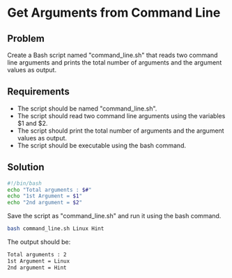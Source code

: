 # Get Arguments from Command Line

## Problem

Create a Bash script named "command_line.sh" that reads two command line arguments and prints the total number of arguments and the argument values as output.

## Requirements

- The script should be named "command_line.sh".
- The script should read two command line arguments using the variables $1 and $2.
- The script should print the total number of arguments and the argument values as output.
- The script should be executable using the bash command.

## Solution

```bash
#!/bin/bash
echo "Total arguments : $#"
echo "1st Argument = $1"
echo "2nd argument = $2"
```

Save the script as "command_line.sh" and run it using the bash command.

```bash
bash command_line.sh Linux Hint
```

The output should be:

```bash
Total arguments : 2
1st Argument = Linux
2nd argument = Hint
```
